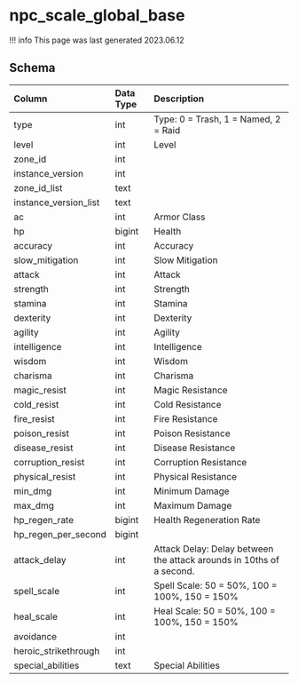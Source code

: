 # npc_scale_global_base

!!! info
	This page was last generated 2023.06.12

## Schema

| Column | Data Type | Description |
| :--- | :--- | :--- |
| type | int | Type: 0 = Trash, 1 = Named, 2 = Raid |
| level | int | Level |
| zone_id | int |  |
| instance_version | int |  |
| zone_id_list | text |  |
| instance_version_list | text |  |
| ac | int | Armor Class |
| hp | bigint | Health |
| accuracy | int | Accuracy |
| slow_mitigation | int | Slow Mitigation |
| attack | int | Attack |
| strength | int | Strength |
| stamina | int | Stamina |
| dexterity | int | Dexterity |
| agility | int | Agility |
| intelligence | int | Intelligence |
| wisdom | int | Wisdom |
| charisma | int | Charisma |
| magic_resist | int | Magic Resistance |
| cold_resist | int | Cold Resistance |
| fire_resist | int | Fire Resistance |
| poison_resist | int | Poison Resistance |
| disease_resist | int | Disease Resistance |
| corruption_resist | int | Corruption Resistance |
| physical_resist | int | Physical Resistance |
| min_dmg | int | Minimum Damage |
| max_dmg | int | Maximum Damage |
| hp_regen_rate | bigint | Health Regeneration Rate |
| hp_regen_per_second | bigint |  |
| attack_delay | int | Attack Delay: Delay between the attack arounds in 10ths of a second. |
| spell_scale | int | Spell Scale: 50 = 50%, 100 = 100%, 150 = 150% |
| heal_scale | int | Heal Scale: 50 = 50%, 100 = 100%, 150 = 150% |
| avoidance | int |  |
| heroic_strikethrough | int |  |
| special_abilities | text | Special Abilities |

